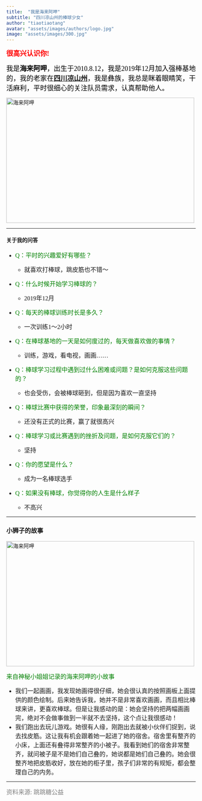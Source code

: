 ```yaml
---
title:  "我是海来阿呷"
subtitle: "四川凉山州的棒球少女"
author: "tiaotiaotang"
avatar: "assets/images/authors/logo.jpg"
image: "assets/images/300.jpg"
---
```




<font face="黑体" color=red size=4><b>很高兴认识你! </b></font >

<font face="黑体" color=black size=4>我是<b>海来阿呷</b>，出生于2010.8.12，我是2019年12月加入强棒基地的，我的老家在<b>[四川凉山州](https://baike.baidu.com/item/%E5%87%89%E5%B1%B1%E5%BD%9D%E6%97%8F%E8%87%AA%E6%B2%BB%E5%B7%9E/2721144?fromtitle=%E5%9B%9B%E5%B7%9D%E5%87%89%E5%B1%B1%E5%B7%9E&fromid=50086249&fr=aladdin)</b>，我是彝族，我总是眯着眼睛笑，干活麻利，平时很细心的关注队员需求，认真帮助他人。</font >
 

<img style="width:500px;height:333px" src="https://tva1.sinaimg.cn/large/008eGmZEly1goio2ejnt2j30k00dc4qp.jpg" alt="海来阿呷" aligh=center />


*****

#### 关于我的问答

* <font face="黑体" color=green size=3>Q：平时的兴趣爱好有哪些？</font>

  * <font face="黑体" size=3>就喜欢打棒球，跳皮筋也不错～</font>

* <font face="黑体" color=green size=3>Q：什么时候开始学习棒球的？</font>
 
  * <font face="黑体" size=3>2019年12月</font>
 
* <font face="黑体" color=green size=3>Q：每天的棒球训练时长是多久？</font>
 
  * <font face="黑体" size=3>一次训练1～2小时</font>
 
* <font face="黑体" color=green size=3>Q：在棒球基地的一天是如何度过的，每天做喜欢做的事情？</font>
 
  * <font face="黑体" size=3>训练，游戏，看电视，画画……</font>
 
* <font face="黑体" color=green size=3>Q：棒球学习过程中遇到过什么困难或问题？是如何克服这些问题的？</font>

  * <font face="黑体" size=3>也会受伤，会被棒球砸到，但是因为喜欢一直坚持</font>

* <font face="黑体" color=green size=3>Q：棒球比赛中获得的荣誉，印象最深刻的瞬间？</font>

  * <font face="黑体" size=3>还没有正式的比赛，赢了就很高兴</font>

* <font face="黑体" color=green size=3>Q：棒球学习或比赛遇到的挫折及问题，是如何克服它们的？</font>

  * <font face="黑体" size=3>坚持</font>

* <font face="黑体" color=green size=3>Q：你的愿望是什么？</font>

  * <font face="黑体" size=3>成为一名棒球选手</font>

* <font face="黑体" color=green size=3>Q：如果没有棒球，你觉得你的人生是什么样子</font>

  * <font face="黑体" size=3>不高兴</font>


*****

### 小狮子的故事

<img style="width:500px;height:333px" src="https://tva1.sinaimg.cn/large/008eGmZEly1goioatpcscj31400u0u0z.jpg" alt="海来阿呷" aligh=center />

<font face="黑体" color=green size=3>来自神秘小姐姐记录的海来阿呷的小故事</font>

* <font face="黑体" size=3>我们一起画画，我发现她画得很仔细，她会很认真的按照画板上面提供的颜色绘制。后来她告诉我，她并不是非常喜欢画画，而且相比棒球来讲，更喜欢棒球。但是让我感动的是：她会坚持的把两幅画画完，绝对不会做事做到一半就不去坚持，这个点让我很感动！ </font>
* <font face="黑体" size=3>我们跑出去玩儿游戏。她很有人缘，刚跑出去就被小伙伴们捉到，说去找皮筋。这让我有机会跟着她一起进了她的宿舍。宿舍里有整齐的小床，上面还有叠得非常整齐的小被子。我看到她们的宿舍非常整齐，就问被子是不是她们自己叠的，她说都是她们自己叠的。她会很整齐地把皮筋收好，放在她的柜子里，孩子们非常的有规矩，都会整理自己的内务。</font>

*****

 
<font face="黑体" color=grey size=3>资料来源: 跳跳糖公益 </font>
